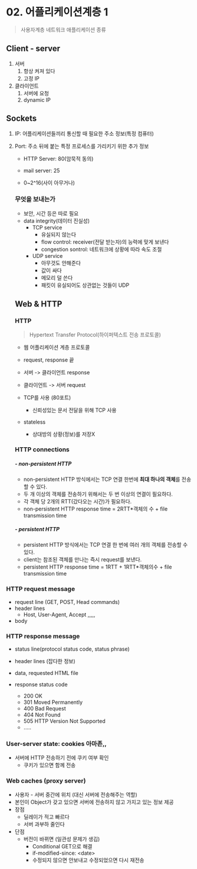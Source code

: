 # 02. 어플리케이션계층 1

> 사용자계층 네트워크 애플리케이션 종류



## Client - server 

1. 서버
   1. 항상 켜져 있다
   2. 고정 IP
2. 클라이언트
   1. 서버에 요청
   2. dynamic IP



## Sockets

1. IP: 어플리케이션들끼리 통신할 때 필요한 주소 정보(특정 컴퓨터)

2. Port: 주소 뒤에 붙는 특정 프로세스를 가리키기 위한 추가 정보

   - HTTP Server: 80(암묵적 동의)
   - mail server: 25

   - 0~2^16(사이 아무거나)

   

   ### 무엇을 보내는가

   - 보안, 시간 등은 따로 필요
   - data integrity(데이터 진실성)
     - TCP service
       - 유실되지 않는다
       - flow control: receiver(전달 받는자)의 능력에 맞게 보낸다
       - congestion sontrol: 네트워크에 상황에 따라 속도 조절
     - UDP service
       - 아무것도 안해준다
       - 값이 싸다
       - 메모리 덜 쓴다
       - 패킷이 유실되어도 상관없는 것들이 UDP

   

   ## Web & HTTP

   ### HTTP

   > Hypertext Transfer Protocol(하이퍼텍스트 전송 프로토콜)

   - 웹 어플리케이션 계층 프로토콜
   - request, response 끝
   - 서버 -> 클라이언트 response
   - 클라이언트 -> 서버 request

   - TCP를 사용 (80포트)
     - 신뢰성있는 문서 전달을 위해 TCP 사용
   - stateless
     - 상대방의 상황(정보)를 저장X

   

   ### HTTP connections

   ##### - non-persistent HTTP

   - non-persistent HTTP 방식에서는 TCP 연결 한번에 **최대 하나의 객체**를 전송할 수 있다.
   - 두 개 이상의 객체를 전송하기 위해서는 두 번 이상의 연결이 필요하다.
   - 각 객체 당 2개의 RTT(갔다오는 시간)가 필요하다.
   - non-persistent HTTP response time = 2RTT*객체의 수 + file transmission time

    

   ##### - persistent HTTP

   - persistent HTTP 방식에서는 TCP 연결 한 번에 여러 개의 객체를 전송할 수 있다.
   - client는 참조된 객체를 만나는 즉시 request를 보낸다.
   - persistent HTTP response time = 1RTT + 1RTT*객체의수 + file transmission time

   

### HTTP request message

- request line (GET, POST, Head commands)
- header lines
  - Host, User-Agent, Accept ,,,,,
- body



### HTTP response message

- status line(protocol status code, status phrase)
- header lines (잡다한 정보)
- data, requested HTML file

- response status code
  - 200 OK
  - 301 Moved Permanently
  - 400 Bad Request
  - 404 Not Found
  - 505 HTTP Version Not Supported
  - .....



### User-server state: cookies 아마존,,

- 서버에 HTTP 전송하기 전에 쿠키 여부 확인
  - 쿠키가 있으면 함께 전송



### Web caches (proxy server)

- 사용자 - 서버 중간에 위치 (대신 서버에 전송해주는 역할)
- 본인이 Object가 갖고 있으면 서버에 전송하지 않고 가지고 있는 정보 제공
- 장점
  - 딜레이가 적고 빠르다
  - 서버 과부하 줄인다
- 단점
  - 버전이 바뀌면 (일관성 문제가 생김)
    - Conditional GET으로 해결
    - if-modified-since: \<date>
    - 수정되지 않으면 안보내고 수정되었으면 다시 재전송



